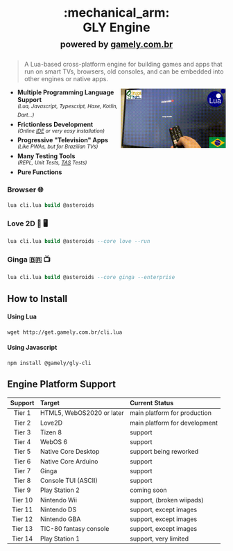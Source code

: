 <div align="center">
<h1>:mechanical_arm:<br>GLY Engine<br><sup><sub>powered by <a href="https://gamely.com.br" target="_blank">gamely.com.br</a></sub></sup></h1>
</div>

> A Lua-based cross-platform engine for building games and apps that run on smart TVs, browsers, old consoles, and can be embedded into other engines or native apps.

[<img align="right" width="48%" src="https://raw.githubusercontent.com/RodrigoDornelles/RodrigoDornelles/master/media/ginga-asteroids.gif">](https://github.com/gly-engine/gly-engine/blob/main/samples/asteroids/game.lua)

 * **Multiple Programming Language Support** <br/><sup>_(Lua, Javascript, Typescript, Haxe, Kotlin, Dart...)_</sup>
 * **Frictionless Development** <br/><sup>_(Online [IDE](https://playground.gamely.com.br) or very easy installation)_</sup>
 * **Progressive "Television" Apps** <br/><sup>_(Like PWAs, but for Brazilian TVs)_</sup>
 * **Many Testing Tools** <br/><sup>_(REPL, Unit Tests, [TAS](https://tasvideos.org/WelcomeToTASVideos#WhatIsATas) Tests)_</sup>
 * **Pure Functions**

### Browser :globe_with_meridians:

```sql
lua cli.lua build @asteroids
```

### Love 2D :heart_decoration: :desktop_computer:

```sql
lua cli.lua build @asteroids --core love --run
```

### Ginga :brazil: :tv:

```sql
lua cli.lua build @asteroids --core ginga --enterprise
```

## How to Install

#### Using Lua

```
wget http://get.gamely.com.br/cli.lua
```

#### Using Javascript

```
npm install @gamely/gly-cli
```

## Engine Platform Support

| Support| Target                    | Current Status 
| :----: | :------------------------ | :------------ |
| Tier 1 | HTML5, WebOS2020 or later | main platform for production
| Tier 2 | Love2D                    | main platform for development
| Tier 3 | Tizen 8                   | support
| Tier 4 | WebOS 6                   | support
| Tier 5 | Native Core Desktop       | support being reworked
| Tier 6 | Native Core Arduino       | support
| Tier 7 | Ginga                     | support
| Tier 8 | Console TUI (ASCII)       | support
| Tier 9 | Play Station 2            | coming soon
| Tier 10 | Nintendo Wii             | support, (broken wiipads)
| Tier 11 | Nintendo DS              | support, except images
| Tier 12 | Nintendo GBA             | support, except images
| Tier 13 | TIC-80 fantasy console   | support, except images
| Tier 14 | Play Station 1           | support, very limited
